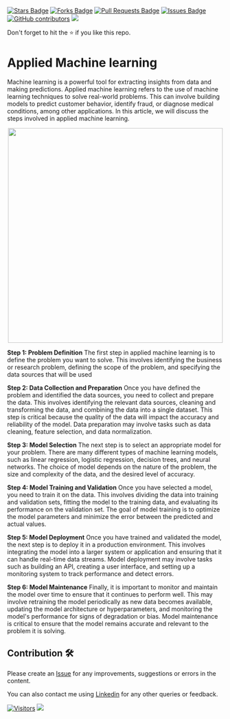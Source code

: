 <a href="https://github.com/drshahizan/research-material/stargazers"><img src="https://img.shields.io/github/stars/drshahizan/research-material" alt="Stars Badge"/></a>
<a href="https://github.com/drshahizan/research-material/network/members"><img src="https://img.shields.io/github/forks/drshahizan/research-material" alt="Forks Badge"/></a>
<a href="https://github.com/drshahizan/research-material/pulls"><img src="https://img.shields.io/github/issues-pr/drshahizan/research-material" alt="Pull Requests Badge"/></a>
<a href="https://github.com/drshahizan/research-material/issues"><img src="https://img.shields.io/github/issues/drshahizan/research-material" alt="Issues Badge"/></a>
<a href="https://github.com/drshahizan/research-material/graphs/contributors"><img alt="GitHub contributors" src="https://img.shields.io/github/contributors/drshahizan/research-material?color=2b9348"></a>
![](https://visitor-badge.glitch.me/badge?page_id=drshahizan/research-material)

Don't forget to hit the :star: if you like this repo.
# Applied Machine learning

Machine learning is a powerful tool for extracting insights from data and making predictions. Applied machine learning refers to the use of machine learning techniques to solve real-world problems. This can involve building models to predict customer behavior, identify fraud, or diagnose medical conditions, among other applications. In this article, we will discuss the steps involved in applied machine learning.

<p align="center">
<img src="https://github.com/drshahizan/research-material/blob/main/material/applied-ml.jpg"  height="500" />
</p>

**Step 1: Problem Definition**
The first step in applied machine learning is to define the problem you want to solve. This involves identifying the business or research problem, defining the scope of the problem, and specifying the data sources that will be used

**Step 2: Data Collection and Preparation**
Once you have defined the problem and identified the data sources, you need to collect and prepare the data. This involves identifying the relevant data sources, cleaning and transforming the data, and combining the data into a single dataset. This step is critical because the quality of the data will impact the accuracy and reliability of the model. Data preparation may involve tasks such as data cleaning, feature selection, and data normalization.

**Step 3: Model Selection**
The next step is to select an appropriate model for your problem. There are many different types of machine learning models, such as linear regression, logistic regression, decision trees, and neural networks. The choice of model depends on the nature of the problem, the size and complexity of the data, and the desired level of accuracy.

**Step 4: Model Training and Validation**
Once you have selected a model, you need to train it on the data. This involves dividing the data into training and validation sets, fitting the model to the training data, and evaluating its performance on the validation set. The goal of model training is to optimize the model parameters and minimize the error between the predicted and actual values.

**Step 5: Model Deployment**
Once you have trained and validated the model, the next step is to deploy it in a production environment. This involves integrating the model into a larger system or application and ensuring that it can handle real-time data streams. Model deployment may involve tasks such as building an API, creating a user interface, and setting up a monitoring system to track performance and detect errors.

**Step 6: Model Maintenance**
Finally, it is important to monitor and maintain the model over time to ensure that it continues to perform well. This may involve retraining the model periodically as new data becomes available, updating the model architecture or hyperparameters, and monitoring the model's performance for signs of degradation or bias. Model maintenance is critical to ensure that the model remains accurate and relevant to the problem it is solving.

## Contribution 🛠️
Please create an [Issue](https://github.com/drshahizan/research-material/issues) for any improvements, suggestions or errors in the content.

You can also contact me using [Linkedin](https://www.linkedin.com/in/drshahizan/) for any other queries or feedback.

[![Visitors](https://api.visitorbadge.io/api/visitors?path=https%3A%2F%2Fgithub.com%2Fdrshahizan&labelColor=%23697689&countColor=%23555555&style=plastic)](https://visitorbadge.io/status?path=https%3A%2F%2Fgithub.com%2Fdrshahizan)
![](https://hit.yhype.me/github/profile?user_id=81284918)
